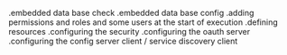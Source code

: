 .embedded data base check
.embedded data base config
.adding permissions and roles and some users at the start of execution
.defining resources
.configuring the security
.configuring the  oauth server
.configuring the config server client / service discovery client